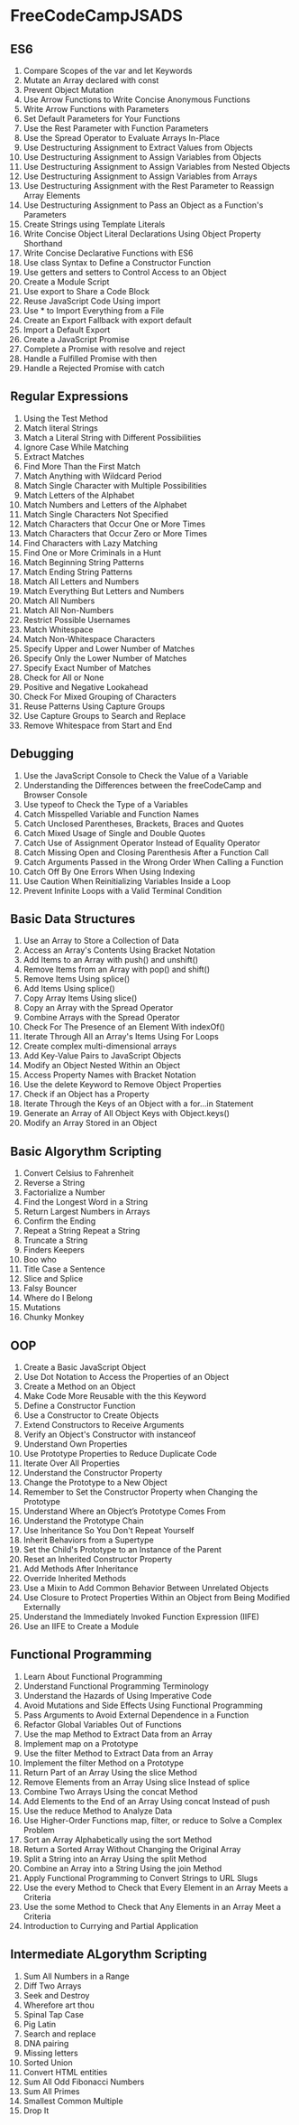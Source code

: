 # FreeCodeCampJSADS

## ES6

1. Compare Scopes of the var and let Keywords
2. Mutate an Array declared with const
3. Prevent Object Mutation
4. Use Arrow Functions to Write Concise Anonymous Functions
5. Write Arrow Functions with Parameters
6. Set Default Parameters for Your Functions
7. Use the Rest Parameter with Function Parameters
8. Use the Spread Operator to Evaluate Arrays In-Place
9. Use Destructuring Assignment to Extract Values from Objects
10. Use Destructuring Assignment to Assign Variables from Objects
11. Use Destructuring Assignment to Assign Variables from Nested Objects
12. Use Destructuring Assignment to Assign Variables from Arrays
13. Use Destructuring Assignment with the Rest Parameter to Reassign Array Elements
14. Use Destructuring Assignment to Pass an Object as a Function's Parameters
15. Create Strings using Template Literals
16. Write Concise Object Literal Declarations Using Object Property Shorthand
17. Write Concise Declarative Functions with ES6
18. Use class Syntax to Define a Constructor Function
19. Use getters and setters to Control Access to an Object
20. Create a Module Script
21. Use export to Share a Code Block
22. Reuse JavaScript Code Using import
23. Use \* to Import Everything from a File
24. Create an Export Fallback with export default
25. Import a Default Export
26. Create a JavaScript Promise
27. Complete a Promise with resolve and reject
28. Handle a Fulfilled Promise with then
29. Handle a Rejected Promise with catch

## Regular Expressions

1. Using the Test Method
2. Match literal Strings
3. Match a Literal String with Different Possibilities
4. Ignore Case While Matching
5. Extract Matches
6. Find More Than the First Match
7. Match Anything with Wildcard Period
8. Match Single Character with Multiple Possibilities
9. Match Letters of the Alphabet
10. Match Numbers and Letters of the Alphabet
11. Match Single Characters Not Specified
12. Match Characters that Occur One or More Times
13. Match Characters that Occur Zero or More Times
14. Find Characters with Lazy Matching
15. Find One or More Criminals in a Hunt
16. Match Beginning String Patterns
17. Match Ending String Patterns
18. Match All Letters and Numbers
19. Match Everything But Letters and Numbers
20. Match All Numbers
21. Match All Non-Numbers
22. Restrict Possible Usernames
23. Match Whitespace
24. Match Non-Whitespace Characters
25. Specify Upper and Lower Number of Matches
26. Specify Only the Lower Number of Matches
27. Specify Exact Number of Matches
28. Check for All or None
29. Positive and Negative Lookahead
30. Check For Mixed Grouping of Characters
31. Reuse Patterns Using Capture Groups
32. Use Capture Groups to Search and Replace
33. Remove Whitespace from Start and End

## Debugging

1. Use the JavaScript Console to Check the Value of a Variable
2. Understanding the Differences between the freeCodeCamp and Browser Console
3. Use typeof to Check the Type of a Variables
4. Catch Misspelled Variable and Function Names
5. Catch Unclosed Parentheses, Brackets, Braces and Quotes
6. Catch Mixed Usage of Single and Double Quotes
7. Catch Use of Assignment Operator Instead of Equality Operator
8. Catch Missing Open and Closing Parenthesis After a Function Call
9. Catch Arguments Passed in the Wrong Order When Calling a Function
10. Catch Off By One Errors When Using Indexing
11. Use Caution When Reinitializing Variables Inside a Loop
12. Prevent Infinite Loops with a Valid Terminal Condition

## Basic Data Structures

1. Use an Array to Store a Collection of Data
2. Access an Array's Contents Using Bracket Notation
3. Add Items to an Array with push() and unshift()
4. Remove Items from an Array with pop() and shift()
5. Remove Items Using splice()
6. Add Items Using splice()
7. Copy Array Items Using slice()
8. Copy an Array with the Spread Operator
9. Combine Arrays with the Spread Operator
10. Check For The Presence of an Element With indexOf()
11. Iterate Through All an Array's Items Using For Loops
12. Create complex multi-dimensional arrays
13. Add Key-Value Pairs to JavaScript Objects
14. Modify an Object Nested Within an Object
15. Access Property Names with Bracket Notation
16. Use the delete Keyword to Remove Object Properties
17. Check if an Object has a Property
18. Iterate Through the Keys of an Object with a for...in Statement
19. Generate an Array of All Object Keys with Object.keys()
20. Modify an Array Stored in an Object

## Basic Algorythm Scripting

1. Convert Celsius to Fahrenheit
2. Reverse a String
3. Factorialize a Number
4. Find the Longest Word in a String
5. Return Largest Numbers in Arrays
6. Confirm the Ending
7. Repeat a String Repeat a String
8. Truncate a String
9. Finders Keepers
10. Boo who
11. Title Case a Sentence
12. Slice and Splice
13. Falsy Bouncer
14. Where do I Belong
15. Mutations
16. Chunky Monkey

## OOP

1. Create a Basic JavaScript Object
2. Use Dot Notation to Access the Properties of an Object
3. Create a Method on an Object
4. Make Code More Reusable with the this Keyword
5. Define a Constructor Function
6. Use a Constructor to Create Objects
7. Extend Constructors to Receive Arguments
8. Verify an Object's Constructor with instanceof
9. Understand Own Properties
10. Use Prototype Properties to Reduce Duplicate Code
11. Iterate Over All Properties
12. Understand the Constructor Property
13. Change the Prototype to a New Object
14. Remember to Set the Constructor Property when Changing the Prototype
15. Understand Where an Object’s Prototype Comes From
16. Understand the Prototype Chain
17. Use Inheritance So You Don't Repeat Yourself
18. Inherit Behaviors from a Supertype
19. Set the Child's Prototype to an Instance of the Parent
20. Reset an Inherited Constructor Property
21. Add Methods After Inheritance
22. Override Inherited Methods
23. Use a Mixin to Add Common Behavior Between Unrelated Objects
24. Use Closure to Protect Properties Within an Object from Being Modified Externally
25. Understand the Immediately Invoked Function Expression (IIFE)
26. Use an IIFE to Create a Module

## Functional Programming

1. Learn About Functional Programming
2. Understand Functional Programming Terminology
3. Understand the Hazards of Using Imperative Code
4. Avoid Mutations and Side Effects Using Functional Programming
5. Pass Arguments to Avoid External Dependence in a Function
6. Refactor Global Variables Out of Functions
7. Use the map Method to Extract Data from an Array
8. Implement map on a Prototype
9. Use the filter Method to Extract Data from an Array
10. Implement the filter Method on a Prototype
11. Return Part of an Array Using the slice Method
12. Remove Elements from an Array Using slice Instead of splice
13. Combine Two Arrays Using the concat Method
14. Add Elements to the End of an Array Using concat Instead of push
15. Use the reduce Method to Analyze Data
16. Use Higher-Order Functions map, filter, or reduce to Solve a Complex Problem
17. Sort an Array Alphabetically using the sort Method
18. Return a Sorted Array Without Changing the Original Array
19. Split a String into an Array Using the split Method
20. Combine an Array into a String Using the join Method
21. Apply Functional Programming to Convert Strings to URL Slugs
22. Use the every Method to Check that Every Element in an Array Meets a Criteria
23. Use the some Method to Check that Any Elements in an Array Meet a Criteria
24. Introduction to Currying and Partial Application

## Intermediate ALgorythm Scripting

1. Sum All Numbers in a Range
2. Diff Two Arrays
3. Seek and Destroy
4. Wherefore art thou
5. Spinal Tap Case
6. Pig Latin
7. Search and replace
8. DNA pairing
9. Missing letters
10. Sorted Union
11. Convert HTML entities
12. Sum All Odd Fibonacci Numbers
13. Sum All Primes
14. Smallest Common Multiple
15. Drop It
